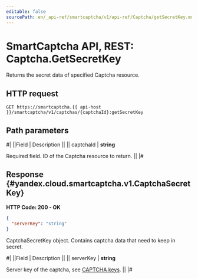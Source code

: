 ```yaml
---
editable: false
sourcePath: en/_api-ref/smartcaptcha/v1/api-ref/Captcha/getSecretKey.md
---
```


# SmartCaptcha API, REST: Captcha.GetSecretKey

Returns the secret data of specified Captcha resource.

## HTTP request

```
GET https://smartcaptcha.{{ api-host }}/smartcaptcha/v1/captchas/{captchaId}:getSecretKey
```

## Path parameters

#|
||Field | Description ||
|| captchaId | **string**

Required field. ID of the Captcha resource to return. ||
|#

## Response {#yandex.cloud.smartcaptcha.v1.CaptchaSecretKey}

**HTTP Code: 200 - OK**

```json
{
  "serverKey": "string"
}
```

CaptchaSecretKey object. Contains captcha data that need to keep in secret.

#|
||Field | Description ||
|| serverKey | **string**

Server key of the captcha, see [CAPTCHA keys](/docs/smartcaptcha/concepts/keys). ||
|#